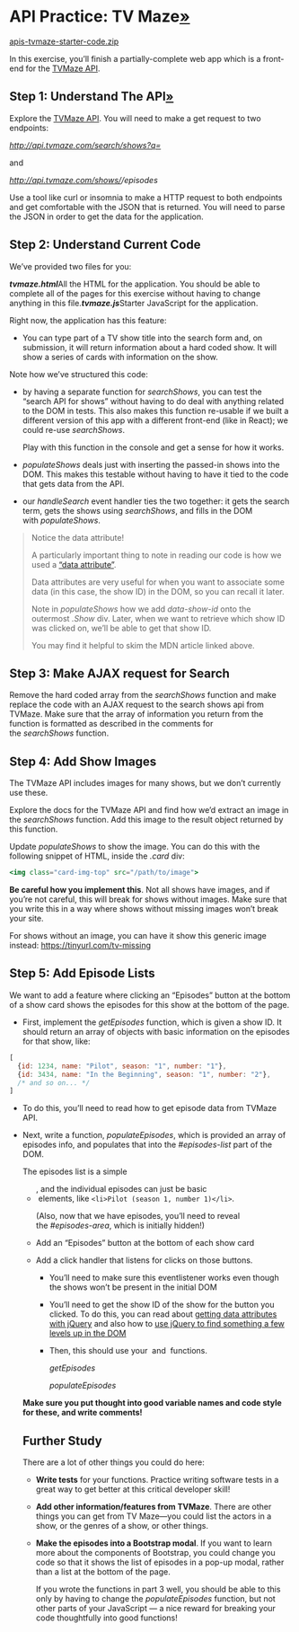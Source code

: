 # **API Practice: TV Maze[»](https://curric.rithmschool.com/springboard/exercises/apis-tvmaze/#api-practice-tv-maze)**

[apis-tvmaze-starter-code.zip](https://s3-us-west-2.amazonaws.com/secure.notion-static.com/78468e48-2eb4-4b48-a10b-7a3b391ea3bb/apis-tvmaze_(5).zip)

In this exercise, you’ll finish a partially-complete web app which is a front-end for the [TVMaze API](https://www.tvmaze.com/api).

## **Step 1: Understand The API[»](https://curric.rithmschool.com/springboard/exercises/apis-tvmaze/#step-1-understand-the-api)**

Explore the [TVMaze API](https://www.tvmaze.com/api). You will need to make a get request to two endpoints:

*http://api.tvmaze.com/search/shows?q=<search query>*

and

*http://api.tvmaze.com/shows/<show id>/episodes*

Use a tool like curl or insomnia to make a HTTP request to both endpoints and get comfortable with the JSON that is returned. You will need to parse the JSON in order to get the data for the application.

## **Step 2: Understand Current Code**

We’ve provided two files for you:

***tvmaze.html***All the HTML for the application. You should be able to complete all of the pages for this exercise without having to change anything in this file.***tvmaze.js***Starter JavaScript for the application.

Right now, the application has this feature:

- You can type part of a TV show title into the search form and, on submission, it will return information about a hard coded show. It will show a series of cards with information on the show.

Note how we’ve structured this code:

- by having a separate function for *searchShows*, you can test the “search API for shows” without having to do deal with anything related to the DOM in tests. This also makes this function re-usable if we built a different version of this app with a different front-end (like in React); we could re-use *searchShows*.
    
    Play with this function in the console and get a sense for how it works.
    
- *populateShows* deals just with inserting the passed-in shows into the DOM. This makes this testable without having to have it tied to the code that gets data from the API.
- our *handleSearch* event handler ties the two together: it gets the search term, gets the shows using *searchShows*, and fills in the DOM with *populateShows*.

> Notice the data attribute!
> 
> 
> A particularly important thing to note in reading our code is how we used a [“data attribute”](https://developer.mozilla.org/en-US/docs/Learn/HTML/Howto/Use_data_attributes).
> 
> Data attributes are very useful for when you want to associate some data (in this case, the show ID) in the DOM, so you can recall it later.
> 
> Note in *populateShows* how we add *data-show-id* onto the outermost *.Show* div. Later, when we want to retrieve which show ID was clicked on, we’ll be able to get that show ID.
> 
> You may find it helpful to skim the MDN article linked above.
> 

## **Step 3: Make AJAX request for Search**

Remove the hard coded array from the *searchShows* function and make replace the code with an AJAX request to the search shows api from TVMaze. Make sure that the array of information you return from the function is formatted as described in the comments for the *searchShows* function.

## **Step 4: Add Show Images**

The TVMaze API includes images for many shows, but we don’t currently use these.

Explore the docs for the TVMaze API and find how we’d extract an image in the *searchShows* function. Add this image to the result object returned by this function.

Update *populateShows* to show the image. You can do this with the following snippet of HTML, inside the *.card* div:

```jsx
<img class="card-img-top" src="/path/to/image">
```

**Be careful how you implement this**. Not all shows have images, and if you’re not careful, this will break for shows without images. Make sure that you write this in a way where shows without missing images won’t break your site.

For shows without an image, you can have it show this generic image instead: https://tinyurl.com/tv-missing

## **Step 5: Add Episode Lists**

We want to add a feature where clicking an “Episodes” button at the bottom of a show card shows the episodes for this show at the bottom of the page.

- First, implement the *getEpisodes* function, which is given a show ID. It should return an array of objects with basic information on the episodes for that show, like:

```jsx
[
  {id: 1234, name: "Pilot", season: "1", number: "1"},
  {id: 3434, name: "In the Beginning", season: "1", number: "2"},
  /* and so on... */
]
```

- To do this, you’ll need to read how to get episode data from TVMaze API.
- Next, write a function, *populateEpisodes*, which is provided an array of episodes info, and populates that into the *#episodes-list* part of the DOM.
    
    The episodes list is a simple *<ul>*, and the individual episodes can just be basic *<li>* elements, like `<li>Pilot (season 1, number 1)</li>`.
    
    (Also, now that we have episodes, you’ll need to reveal the *#episodes-area*, which is initially hidden!)
    
- Add an “Episodes” button at the bottom of each show card
- Add a click handler that listens for clicks on those buttons.
    - You’ll need to make sure this eventlistener works even though the shows won’t be present in the initial DOM
    - You’ll need to get the show ID of the show for the button you clicked. To do this, you can read about [getting data attributes with jQuery](https://api.jquery.com/data/) and also how to [use jQuery to find something a few levels up in the DOM](https://api.jquery.com/closest/)
    - Then, this should use your  and  functions.
        
        *getEpisodes*
        
        *populateEpisodes*
        

**Make sure you put thought into good variable names and code style for these, and write comments!**

## **Further Study**

There are a lot of other things you could do here:

- **Write tests** for your functions. Practice writing software tests in a great way to get better at this critical developer skill!
- **Add other information/features from TVMaze**. There are other things you can get from TV Maze—you could list the actors in a show, or the genres of a show, or other things.
- **Make the episodes into a Bootstrap modal**. If you want to learn more about the components of Bootstrap, you could change you code so that it shows the list of episodes in a pop-up modal, rather than a list at the bottom of the page.
    
    If you wrote the functions in part 3 well, you should be able to this only by having to change the *populateEpisodes* function, but not other parts of your JavaScript — a nice reward for breaking your code thoughtfully into good functions!

